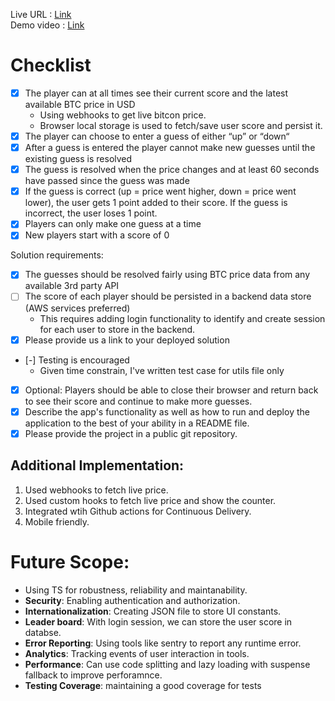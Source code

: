 Live URL : [Link](https://ishwarrimal.github.io/bitcoinprice-guessing-game/)  
Demo video : [Link](https://www.loom.com/share/ca8793fe389d4ea2a5b23edb89a3583a?sid=a55bb3e0-e330-4b61-a0e1-097d794b7c6f)

# Checklist

- [x] The player can at all times see their current score and the latest available BTC price in USD
    - Using webhooks to get live bitcon price.
    - Browser local storage is used to fetch/save user score and persist it.
- [x] The player can choose to enter a guess of either “up” or “down“
- [x] After a guess is entered the player cannot make new guesses until the existing guess is resolved
- [x] The guess is resolved when the price changes and at least 60 seconds have passed since the guess was made
- [x] If the guess is correct (up = price went higher, down = price went lower), the user gets 1 point added to their score. If the guess is incorrect, the user loses 1 point.
- [x] Players can only make one guess at a time
- [x] New players start with a score of 0

Solution requirements:

- [x] The guesses should be resolved fairly using BTC price data from any available 3rd party API
- [ ] The score of each player should be persisted in a backend data store (AWS services preferred)
    - This requires adding login functionality to identify and create session for each user to store in the backend.
- [x] Please provide us a link to your deployed solution
- [-] Testing is encouraged
    - Given time constrain, I've written test case for utils file only
- [x] Optional: Players should be able to close their browser and return back to see their score and continue to make more guesses.
- [x] Describe the app's functionality as well as how to run and deploy the application to the best of your ability in a README file.
- [x] Please provide the project in a public git repository.

## Additional Implementation:
1. Used webhooks to fetch live price.
2. Used custom hooks to fetch live price and show the counter.
3. Integrated wtih Github actions for Continuous Delivery.
4. Mobile friendly.

# Future Scope:
- Using TS for robustness, reliability and maintanability.
- **Security**: Enabling authentication and authorization.
- **Internationalization**: Creating JSON file to store UI constants.
- **Leader board**: With login session, we can store the user score in databse.
- **Error Reporting**: Using tools like sentry to report any runtime error.
- **Analytics**: Tracking events of user interaction in tools.
- **Performance**: Can use code splitting and lazy loading with suspense fallback to improve perforamnce.
- **Testing Coverage**: maintaining a good coverage for tests
